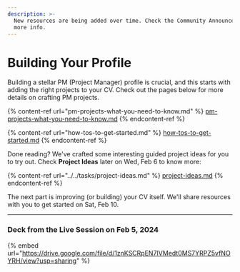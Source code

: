 ```yaml
---
description: >-
  New resources are being added over time. Check the Community Announcements for
  more info.
---
```


# Building Your Profile

Building a stellar PM (Project Manager) profile is crucial, and this starts with adding the right projects to your CV. Check out the pages below for more details on crafting PM projects.

{% content-ref url="pm-projects-what-you-need-to-know.md" %}
[pm-projects-what-you-need-to-know.md](pm-projects-what-you-need-to-know.md)
{% endcontent-ref %}

{% content-ref url="how-tos-to-get-started.md" %}
[how-tos-to-get-started.md](how-tos-to-get-started.md)
{% endcontent-ref %}

Done reading? We've crafted some interesting guided project ideas for you to try out. Check **Project Ideas** later on Wed, Feb 6 to know more:

{% content-ref url="../../tasks/project-ideas.md" %}
[project-ideas.md](../../tasks/project-ideas.md)
{% endcontent-ref %}

The next part is improving (or building) your CV itself. We'll share resources with you to get started on Sat, Feb 10.

***

### Deck from the Live Session on Feb 5, 2024

{% embed url="https://drive.google.com/file/d/1znKSCRpEN7IVMedt0MS7YRPZ5vfNOYRH/view?usp=sharing" %}
